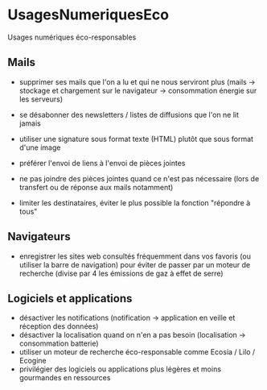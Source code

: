 # UsagesNumeriquesEco
Usages numériques éco-responsables

## Mails
- supprimer ses mails que l'on a lu et qui ne nous serviront plus (mails -> stockage et chargement sur le navigateur -> consommation énergie sur les serveurs)
- se désabonner des newsletters / listes de diffusions que l'on ne lit jamais

- utiliser une signature sous format texte (HTML) plutôt que sous format d'une image

- préférer l'envoi de liens à l'envoi de pièces jointes
- ne pas joindre des pièces jointes quand ce n'est pas nécessaire (lors de transfert ou de réponse aux mails notamment)

- limiter les destinataires, éviter le plus possible la fonction "répondre à tous"

## Navigateurs
- enregistrer les sites web consultés fréquemment dans vos favoris (ou utiliser la barre de navigation) pour éviter de passer par un moteur de recherche  (divise par 4 les émissions de gaz à effet de serre)

## Logiciels et applications
- désactiver les notifications (notification -> application en veille et réception des données)
- désactiver la localisation quand on n'en a pas besoin (localisation -> consommation batterie)
- utiliser un moteur de recherche éco-responsable comme Ecosia / Lilo / Ecogine
- privilégier des logiciels ou applications plus légères et moins gourmandes en ressources
